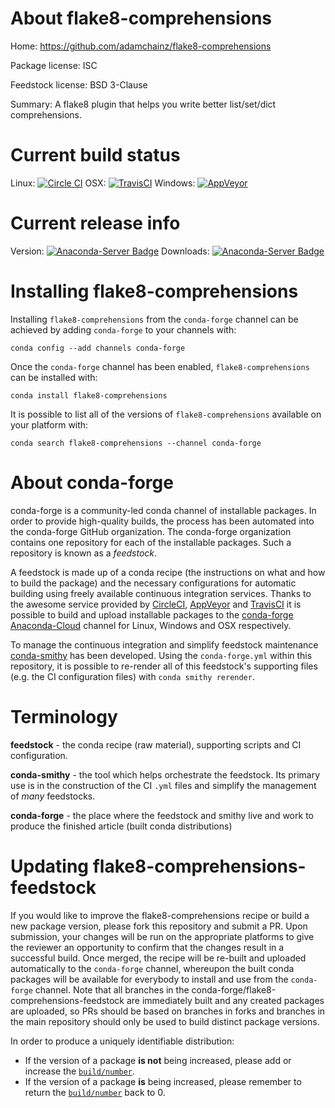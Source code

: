 About flake8-comprehensions
===========================

Home: https://github.com/adamchainz/flake8-comprehensions

Package license: ISC

Feedstock license: BSD 3-Clause

Summary: A flake8 plugin that helps you write better list/set/dict comprehensions.



Current build status
====================

Linux: [![Circle CI](https://circleci.com/gh/conda-forge/flake8-comprehensions-feedstock.svg?style=shield)](https://circleci.com/gh/conda-forge/flake8-comprehensions-feedstock)
OSX: [![TravisCI](https://travis-ci.org/conda-forge/flake8-comprehensions-feedstock.svg?branch=master)](https://travis-ci.org/conda-forge/flake8-comprehensions-feedstock)
Windows: [![AppVeyor](https://ci.appveyor.com/api/projects/status/github/conda-forge/flake8-comprehensions-feedstock?svg=True)](https://ci.appveyor.com/project/conda-forge/flake8-comprehensions-feedstock/branch/master)

Current release info
====================
Version: [![Anaconda-Server Badge](https://anaconda.org/conda-forge/flake8-comprehensions/badges/version.svg)](https://anaconda.org/conda-forge/flake8-comprehensions)
Downloads: [![Anaconda-Server Badge](https://anaconda.org/conda-forge/flake8-comprehensions/badges/downloads.svg)](https://anaconda.org/conda-forge/flake8-comprehensions)

Installing flake8-comprehensions
================================

Installing `flake8-comprehensions` from the `conda-forge` channel can be achieved by adding `conda-forge` to your channels with:

```
conda config --add channels conda-forge
```

Once the `conda-forge` channel has been enabled, `flake8-comprehensions` can be installed with:

```
conda install flake8-comprehensions
```

It is possible to list all of the versions of `flake8-comprehensions` available on your platform with:

```
conda search flake8-comprehensions --channel conda-forge
```


About conda-forge
=================

conda-forge is a community-led conda channel of installable packages.
In order to provide high-quality builds, the process has been automated into the
conda-forge GitHub organization. The conda-forge organization contains one repository
for each of the installable packages. Such a repository is known as a *feedstock*.

A feedstock is made up of a conda recipe (the instructions on what and how to build
the package) and the necessary configurations for automatic building using freely
available continuous integration services. Thanks to the awesome service provided by
[CircleCI](https://circleci.com/), [AppVeyor](http://www.appveyor.com/)
and [TravisCI](https://travis-ci.org/) it is possible to build and upload installable
packages to the [conda-forge](https://anaconda.org/conda-forge)
[Anaconda-Cloud](http://docs.anaconda.org/) channel for Linux, Windows and OSX respectively.

To manage the continuous integration and simplify feedstock maintenance
[conda-smithy](http://github.com/conda-forge/conda-smithy) has been developed.
Using the ``conda-forge.yml`` within this repository, it is possible to re-render all of
this feedstock's supporting files (e.g. the CI configuration files) with ``conda smithy rerender``.


Terminology
===========

**feedstock** - the conda recipe (raw material), supporting scripts and CI configuration.

**conda-smithy** - the tool which helps orchestrate the feedstock.
                   Its primary use is in the construction of the CI ``.yml`` files
                   and simplify the management of *many* feedstocks.

**conda-forge** - the place where the feedstock and smithy live and work to
                  produce the finished article (built conda distributions)


Updating flake8-comprehensions-feedstock
========================================

If you would like to improve the flake8-comprehensions recipe or build a new
package version, please fork this repository and submit a PR. Upon submission,
your changes will be run on the appropriate platforms to give the reviewer an
opportunity to confirm that the changes result in a successful build. Once
merged, the recipe will be re-built and uploaded automatically to the
`conda-forge` channel, whereupon the built conda packages will be available for
everybody to install and use from the `conda-forge` channel.
Note that all branches in the conda-forge/flake8-comprehensions-feedstock are
immediately built and any created packages are uploaded, so PRs should be based
on branches in forks and branches in the main repository should only be used to
build distinct package versions.

In order to produce a uniquely identifiable distribution:
 * If the version of a package **is not** being increased, please add or increase
   the [``build/number``](http://conda.pydata.org/docs/building/meta-yaml.html#build-number-and-string).
 * If the version of a package **is** being increased, please remember to return
   the [``build/number``](http://conda.pydata.org/docs/building/meta-yaml.html#build-number-and-string)
   back to 0.
